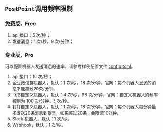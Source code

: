## `PostPoint`调用频率限制

### 免费版，Free

1. api 接口：5 次/秒；
2. 发送消息：1 次/秒，9 次/分钟；

### 专业版，Pro

可以配置机器人发送消息的速率，请参考样例配置文件 [config.toml](config.toml)。

1. api 接口：10 次/秒；
2. 企业微信群机器人，默认：1 次/秒，18 次/分钟。官网：每个机器人发送的消息不能超过20条/分钟。
3. 飞书自定义机器人，默认：4 次/秒，98 次/分钟。官网：自定义机器人的频率控制为 100 次/分钟，5 次/秒。
4. 钉钉自定义机器人，默认：1 次/秒，18 次/分钟。官网：每个机器人每分钟最多发送20条消息到群里，如果超过20条，会限流10分钟。
5. Slack 机器人，默认：1 次/秒。
6. Webhook，默认：1 次/秒。


